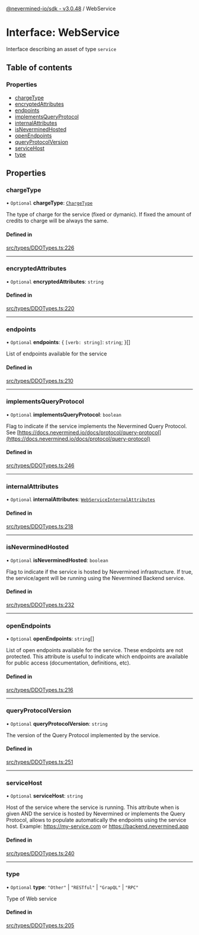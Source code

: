 [@nevermined-io/sdk - v3.0.48](../code-reference.md) / WebService

# Interface: WebService

Interface describing an asset of type `service`

## Table of contents

### Properties

- [chargeType](WebService.md#chargetype)
- [encryptedAttributes](WebService.md#encryptedattributes)
- [endpoints](WebService.md#endpoints)
- [implementsQueryProtocol](WebService.md#implementsqueryprotocol)
- [internalAttributes](WebService.md#internalattributes)
- [isNeverminedHosted](WebService.md#isneverminedhosted)
- [openEndpoints](WebService.md#openendpoints)
- [queryProtocolVersion](WebService.md#queryprotocolversion)
- [serviceHost](WebService.md#servicehost)
- [type](WebService.md#type)

## Properties

### chargeType

• `Optional` **chargeType**: [`ChargeType`](../enums/ChargeType.md)

The type of charge for the service (fixed or dymanic).
If fixed the amount of credits to charge will be always the same.

#### Defined in

[src/types/DDOTypes.ts:226](https://github.com/nevermined-io/sdk-js/blob/3dcdc40df4b696818df973436cd5db5f9720688a/src/types/DDOTypes.ts#L226)

---

### encryptedAttributes

• `Optional` **encryptedAttributes**: `string`

#### Defined in

[src/types/DDOTypes.ts:220](https://github.com/nevermined-io/sdk-js/blob/3dcdc40df4b696818df973436cd5db5f9720688a/src/types/DDOTypes.ts#L220)

---

### endpoints

• `Optional` **endpoints**: \{ `[verb: string]`: `string`; }[]

List of endpoints available for the service

#### Defined in

[src/types/DDOTypes.ts:210](https://github.com/nevermined-io/sdk-js/blob/3dcdc40df4b696818df973436cd5db5f9720688a/src/types/DDOTypes.ts#L210)

---

### implementsQueryProtocol

• `Optional` **implementsQueryProtocol**: `boolean`

Flag to indicate if the service implements the Nevermined Query Protocol.
See [https://docs.nevermined.io/docs/protocol/query-protocol](https://docs.nevermined.io/docs/protocol/query-protocol)

#### Defined in

[src/types/DDOTypes.ts:246](https://github.com/nevermined-io/sdk-js/blob/3dcdc40df4b696818df973436cd5db5f9720688a/src/types/DDOTypes.ts#L246)

---

### internalAttributes

• `Optional` **internalAttributes**: [`WebServiceInternalAttributes`](WebServiceInternalAttributes.md)

#### Defined in

[src/types/DDOTypes.ts:218](https://github.com/nevermined-io/sdk-js/blob/3dcdc40df4b696818df973436cd5db5f9720688a/src/types/DDOTypes.ts#L218)

---

### isNeverminedHosted

• `Optional` **isNeverminedHosted**: `boolean`

Flag to indicate if the service is hosted by Nevermined infrastructure.
If true, the service/agent will be running using the Nevermined Backend service.

#### Defined in

[src/types/DDOTypes.ts:232](https://github.com/nevermined-io/sdk-js/blob/3dcdc40df4b696818df973436cd5db5f9720688a/src/types/DDOTypes.ts#L232)

---

### openEndpoints

• `Optional` **openEndpoints**: `string`[]

List of open endpoints available for the service. These endpoints are not protected.
This attribute is useful to indicate which endpoints are available for public access (documentation, definitions, etc).

#### Defined in

[src/types/DDOTypes.ts:216](https://github.com/nevermined-io/sdk-js/blob/3dcdc40df4b696818df973436cd5db5f9720688a/src/types/DDOTypes.ts#L216)

---

### queryProtocolVersion

• `Optional` **queryProtocolVersion**: `string`

The version of the Query Protocol implemented by the service.

#### Defined in

[src/types/DDOTypes.ts:251](https://github.com/nevermined-io/sdk-js/blob/3dcdc40df4b696818df973436cd5db5f9720688a/src/types/DDOTypes.ts#L251)

---

### serviceHost

• `Optional` **serviceHost**: `string`

Host of the service where the service is running.
This attribute when is given AND the service is hosted by Nevermined or implements the Query Protocol,
allows to populate automatically the endpoints using the service host.
Example: https://my-service.com or https://backend.nevermined.app

#### Defined in

[src/types/DDOTypes.ts:240](https://github.com/nevermined-io/sdk-js/blob/3dcdc40df4b696818df973436cd5db5f9720688a/src/types/DDOTypes.ts#L240)

---

### type

• `Optional` **type**: `"Other"` \| `"RESTful"` \| `"GrapQL"` \| `"RPC"`

Type of Web service

#### Defined in

[src/types/DDOTypes.ts:205](https://github.com/nevermined-io/sdk-js/blob/3dcdc40df4b696818df973436cd5db5f9720688a/src/types/DDOTypes.ts#L205)
